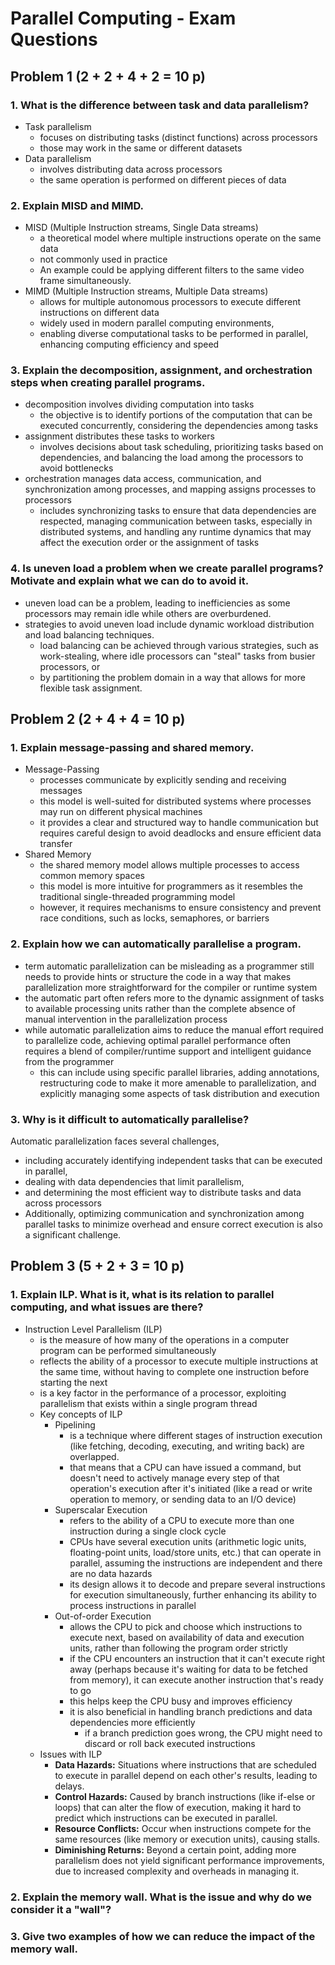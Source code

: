 
# Parallel Computing - Exam Questions

## Problem 1 (2 + 2 + 4 + 2 = 10 p)
### 1. What is the difference between task and data parallelism?

- Task parallelism
  - focuses on distributing tasks (distinct functions) across processors
  - those may work in the same or different datasets
- Data parallelism
  - involves distributing data across processors
  - the same operation is performed on different pieces of data


### 2. Explain MISD and MIMD.

- MISD (Multiple Instruction streams, Single Data streams)
  - a theoretical model where multiple instructions operate on the same data
  - not commonly used in practice
  - An example could be applying different filters to the same video frame simultaneously.
- MIMD (Multiple Instruction streams, Multiple Data streams)
  - allows for multiple autonomous processors to execute different instructions on different data
  - widely used in modern parallel computing environments, 
  - enabling diverse computational tasks to be performed in parallel, enhancing computing efficiency and speed

### 3. Explain the decomposition, assignment, and orchestration steps when creating parallel programs.

- decomposition involves dividing computation into tasks 
  - the objective is to identify portions of the computation that can be executed concurrently, considering the dependencies among tasks
- assignment distributes these tasks to workers
  - involves decisions about task scheduling, prioritizing tasks based on dependencies, and balancing the load among the processors to avoid bottlenecks
- orchestration manages data access, communication, and synchronization among processes, and mapping assigns processes to processors
  - includes synchronizing tasks to ensure that data dependencies are respected, managing communication between tasks, especially in distributed systems, and handling any runtime dynamics that may affect the execution order or the assignment of tasks

### 4. Is uneven load a problem when we create parallel programs? Motivate and explain what we can do to avoid it.

- uneven load can be a problem, leading to inefficiencies as some processors may remain idle while others are overburdened.
- strategies to avoid uneven load include dynamic workload distribution and load balancing techniques.
  - load balancing can be achieved through various strategies, such as work-stealing, where idle processors can "steal" tasks from busier processors, or 
  - by partitioning the problem domain in a way that allows for more flexible task assignment.

## Problem 2 (2 + 4 + 4 = 10 p)
### 1. Explain message-passing and shared memory.

- Message-Passing
  - processes communicate by explicitly sending and receiving messages
  - this model is well-suited for distributed systems where processes may run on different physical machines 
  - it provides a clear and structured way to handle communication but requires careful design to avoid deadlocks and ensure efficient data transfer
- Shared Memory 
  - the shared memory model allows multiple processes to access common memory spaces
  - this model is more intuitive for programmers as it resembles the traditional single-threaded programming model 
  - however, it requires mechanisms to ensure consistency and prevent race conditions, such as locks, semaphores, or barriers

### 2. Explain how we can automatically parallelise a program.

- term automatic parallelization can be misleading as a programmer still needs to provide hints or structure the code in a way that makes parallelization more straightforward for the compiler or runtime system
- the automatic part often refers more to the dynamic assignment of tasks to available processing units rather than the complete absence of manual intervention in the parallelization process
- while automatic parallelization aims to reduce the manual effort required to parallelize code, achieving optimal parallel performance often requires a blend of compiler/runtime support and intelligent guidance from the programmer
  - this can include using specific parallel libraries, adding annotations, restructuring code to make it more amenable to parallelization, and explicitly managing some aspects of task distribution and execution

### 3. Why is it difficult to automatically parallelise?

Automatic parallelization faces several challenges, 
- including accurately identifying independent tasks that can be executed in parallel, 
- dealing with data dependencies that limit parallelism, 
- and determining the most efficient way to distribute tasks and data across processors 
- Additionally, optimizing communication and synchronization among parallel tasks to minimize overhead and ensure correct execution is also a significant challenge.

## Problem 3 (5 + 2 + 3 = 10 p)
### 1. Explain ILP. What is it, what is its relation to parallel computing, and what issues are there?

- Instruction Level Parallelism (ILP) 
  - is the measure of how many of the operations in a computer program can be performed simultaneously 
  - reflects the ability of a processor to execute multiple instructions at the same time, without having to complete one instruction before starting the next 
  - is a key factor in the performance of a processor, exploiting parallelism that exists within a single program thread
  - Key concepts of ILP
    - Pipelining
      - is a technique where different stages of instruction execution (like fetching, decoding, executing, and writing back) are overlapped. 
      - that means that a CPU can have issued a command, but doesn't need to actively manage every step of that operation's execution after it's initiated (like a read or write operation to memory, or sending data to an I/O device)
    - Superscalar Execution
      - refers to the ability of a CPU to execute more than one instruction during a single clock cycle
      - CPUs have several execution units (arithmetic logic units, floating-point units, load/store units, etc.) that can operate in parallel, assuming the instructions are independent and there are no data hazards
      - its design allows it to decode and prepare several instructions for execution simultaneously, further enhancing its ability to process instructions in parallel
    - Out-of-order Execution
      - allows the CPU to pick and choose which instructions to execute next, based on availability of data and execution units, rather than following the program order strictly
      - if the CPU encounters an instruction that it can't execute right away (perhaps because it's waiting for data to be fetched from memory), it can execute another instruction that's ready to go 
      - this helps keep the CPU busy and improves efficiency
      - it is also beneficial in handling branch predictions and data dependencies more efficiently
        - if a branch prediction goes wrong, the CPU might need to discard or roll back executed instructions
  - Issues with ILP
    - **Data Hazards:** Situations where instructions that are scheduled to execute in parallel depend on each other's results, leading to delays.
    - **Control Hazards:** Caused by branch instructions (like if-else or loops) that can alter the flow of execution, making it hard to predict which instructions can be executed in parallel.
    - **Resource Conflicts:** Occur when instructions compete for the same resources (like memory or execution units), causing stalls.
    - **Diminishing Returns:** Beyond a certain point, adding more parallelism does not yield significant performance improvements, due to increased complexity and overheads in managing it.

### 2. Explain the memory wall. What is the issue and why do we consider it a "wall"?
### 3. Give two examples of how we can reduce the impact of the memory wall.


